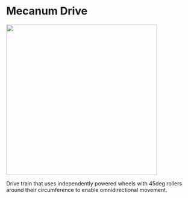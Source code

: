 # Mecanum Drive

<img src="/img/Robot/Design/Robot_Mechanisms/Drivetrain/mecanum.jpg" width="400">

Drive train that uses independently powered wheels with 45deg rollers around their circumference to enable omnidirectional movement.